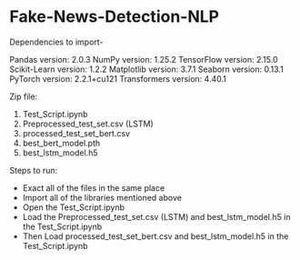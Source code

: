 # Fake-News-Detection-NLP
Dependencies to import- 

Pandas version: 2.0.3
NumPy version: 1.25.2
TensorFlow version: 2.15.0
Scikit-Learn version: 1.2.2
Matplotlib version: 3.7.1
Seaborn version: 0.13.1
PyTorch version: 2.2.1+cu121
Transformers version: 4.40.1


Zip file: 

1. Test_Script.ipynb
2. Preprocessed_test_set.csv (LSTM)
3. processed_test_set_bert.csv
4. best_bert_model.pth
5. best_lstm_model.h5

 
Steps to run:

- Exact all of the files in the same place 
- Import all of the libraries mentioned above
- Open the Test_Script.ipynb
- Load the Preprocessed_test_set.csv (LSTM) and best_lstm_model.h5 in the Test_Script.ipynb
- Then Load processed_test_set_bert.csv and best_lstm_model.h5 in the Test_Script.ipynb
